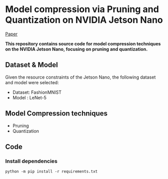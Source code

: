 # Model compression via Pruning and Quantization on NVIDIA Jetson Nano

[Paper](https://drive.google.com/file/d/1xVQjVuJvFmD0Yktru4ozkDjvm9NZkePI/view?usp=drive_link)

**This repository contains source code for model compression techniques on the NVIDIA Jetson Nano, focusing on pruning and quantization.**

## Dataset & Model
Given the resource constraints of the Jetson Nano, the following dataset and model were selected:
- Dataset: FashionMNIST
- Model  : LeNet-5


## Model Compression techniques
- Pruning 
- Quantization


## Code
### Install dependencies
`python -m pip install -r requirements.txt`
